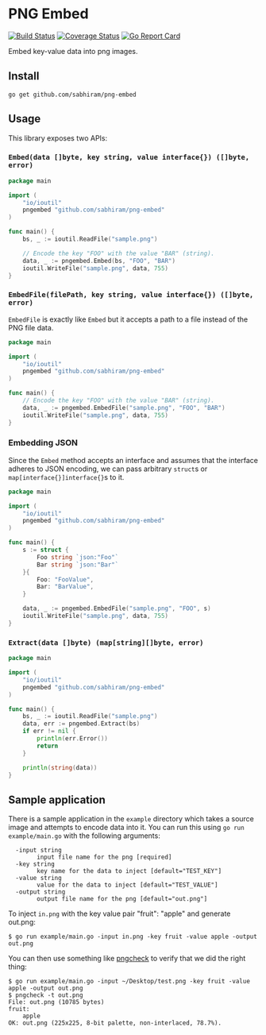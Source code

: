 # PNG Embed

[![Build Status](https://travis-ci.org/sabhiram/png-embed.svg?branch=master)](https://travis-ci.org/sabhiram/png-embed) [![Coverage Status](https://coveralls.io/repos/github/sabhiram/png-embed/badge.svg?branch=master)](https://coveralls.io/github/sabhiram/png-embed?branch=master) [![Go Report Card](https://goreportcard.com/badge/github.com/sabhiram/png-embed)](https://goreportcard.com/report/github.com/sabhiram/png-embed)

Embed key-value data into png images.


## Install

```
go get github.com/sabhiram/png-embed
```


## Usage

This library exposes two APIs:

### `Embed(data []byte, key string, value interface{}) ([]byte, error)`

```go
package main

import (
    "io/ioutil"
    pngembed "github.com/sabhiram/png-embed"
)

func main() {
    bs, _ := ioutil.ReadFile("sample.png")

    // Encode the key "FOO" with the value "BAR" (string).
    data, _ := pngembed.Embed(bs, "FOO", "BAR")
    ioutil.WriteFile("sample.png", data, 755)
}
```

### `EmbedFile(filePath, key string, value interface{}) ([]byte, error)`

`EmbedFile` is exactly like `Embed` but it accepts a path to a file instead of the PNG file data.

```go
package main

import (
    "io/ioutil"
    pngembed "github.com/sabhiram/png-embed"
)

func main() {
    // Encode the key "FOO" with the value "BAR" (string).
    data, _ := pngembed.EmbedFile("sample.png", "FOO", "BAR")
    ioutil.WriteFile("sample.png", data, 755)
}
```

### Embedding JSON

Since the `Embed` method accepts an interface and assumes that the interface adheres to JSON encoding, we can pass arbitrary `struct`s or `map[interface{}]interface{}`s to it.

```go
package main

import (
    "io/ioutil"
    pngembed "github.com/sabhiram/png-embed"
)

func main() {
    s := struct {
        Foo string `json:"Foo"`
        Bar string `json:"Bar"`
    }{
        Foo: "FooValue",
        Bar: "BarValue",
    }

    data, _ := pngembed.EmbedFile("sample.png", "FOO", s)
    ioutil.WriteFile("sample.png", data, 755)
}
```

### `Extract(data []byte) (map[string][]byte, error)`

```go
package main

import (
    "io/ioutil"
    pngembed "github.com/sabhiram/png-embed"
)

func main() {
    bs, _ := ioutil.ReadFile("sample.png")
    data, err := pngembed.Extract(bs)
	if err != nil {
		println(err.Error())
		return
	}

    println(string(data))
}
```

## Sample application

There is a sample application in the `example` directory which takes a source image and attempts to encode data into it. You can run this using `go run example/main.go` with the following arguments:

```
  -input string
        input file name for the png [required]
  -key string
        key name for the data to inject [default="TEST_KEY"]
  -value string
        value for the data to inject [default="TEST_VALUE"]
  -output string
        output file name for the png [default="out.png"]
```

To inject `in.png` with the key value pair "fruit": "apple" and generate out.png:
```shell
$ go run example/main.go -input in.png -key fruit -value apple -output out.png
```

You can then use something like [pngcheck](http://www.libpng.org/pub/png/apps/pngcheck.html) to verify that we did the right thing:
```shell
$ go run example/main.go -input ~/Desktop/test.png -key fruit -value apple -output out.png
$ pngcheck -t out.png
File: out.png (10785 bytes)
fruit:
    apple
OK: out.png (225x225, 8-bit palette, non-interlaced, 78.7%).
```
